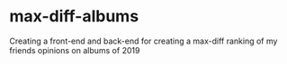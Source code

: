 # max-diff-albums
Creating a front-end and back-end for creating a max-diff ranking of my friends opinions on albums of 2019
